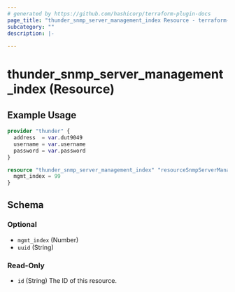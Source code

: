 ```yaml
---
# generated by https://github.com/hashicorp/terraform-plugin-docs
page_title: "thunder_snmp_server_management_index Resource - terraform-provider-thunder"
subcategory: ""
description: |-
  
---
```


# thunder_snmp_server_management_index (Resource)



## Example Usage

```terraform
provider "thunder" {
  address  = var.dut9049
  username = var.username
  password = var.password
}

resource "thunder_snmp_server_management_index" "resourceSnmpServerManagementIndexTest" {
  mgmt_index = 99
}
```

<!-- schema generated by tfplugindocs -->
## Schema

### Optional

- `mgmt_index` (Number)
- `uuid` (String)

### Read-Only

- `id` (String) The ID of this resource.


